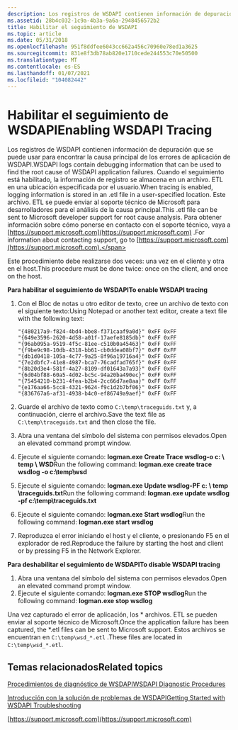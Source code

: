 ```yaml
---
description: Los registros de WSDAPI contienen información de depuración que se puede usar para encontrar la causa principal de los errores de aplicación de WSDAPI.
ms.assetid: 28b4c032-1c9a-4b3a-9a6a-2948456572b2
title: Habilitar el seguimiento de WSDAPI
ms.topic: article
ms.date: 05/31/2018
ms.openlocfilehash: 951f8ddfee6043cc662a456c70960e78ed1a3625
ms.sourcegitcommit: 831e8f3db78ab820e1710cede244553c70e50500
ms.translationtype: MT
ms.contentlocale: es-ES
ms.lasthandoff: 01/07/2021
ms.locfileid: "104082442"
---
```

# <a name="enabling-wsdapi-tracing"></a><span data-ttu-id="de9e3-103">Habilitar el seguimiento de WSDAPI</span><span class="sxs-lookup"><span data-stu-id="de9e3-103">Enabling WSDAPI Tracing</span></span>

<span data-ttu-id="de9e3-104">Los registros de WSDAPI contienen información de depuración que se puede usar para encontrar la causa principal de los errores de aplicación de WSDAPI.</span><span class="sxs-lookup"><span data-stu-id="de9e3-104">WSDAPI logs contain debugging information that can be used to find the root cause of WSDAPI application failures.</span></span> <span data-ttu-id="de9e3-105">Cuando el seguimiento está habilitado, la información de registro se almacena en un archivo. ETL en una ubicación especificada por el usuario.</span><span class="sxs-lookup"><span data-stu-id="de9e3-105">When tracing is enabled, logging information is stored in an .etl file in a user-specified location.</span></span> <span data-ttu-id="de9e3-106">Este archivo. ETL se puede enviar al soporte técnico de Microsoft para desarrolladores para el análisis de la causa principal.</span><span class="sxs-lookup"><span data-stu-id="de9e3-106">This .etl file can be sent to Microsoft developer support for root cause analysis.</span></span> <span data-ttu-id="de9e3-107">Para obtener información sobre cómo ponerse en contacto con el soporte técnico, vaya a [https://support.microsoft.com](https://support.microsoft.com) .</span><span class="sxs-lookup"><span data-stu-id="de9e3-107">For information about contacting support, go to [https://support.microsoft.com](https://support.microsoft.com).</span></span>

<span data-ttu-id="de9e3-108">Este procedimiento debe realizarse dos veces: una vez en el cliente y otra en el host.</span><span class="sxs-lookup"><span data-stu-id="de9e3-108">This procedure must be done twice: once on the client, and once on the host.</span></span>

<span data-ttu-id="de9e3-109">**Para habilitar el seguimiento de WSDAPI**</span><span class="sxs-lookup"><span data-stu-id="de9e3-109">**To enable WSDAPI tracing**</span></span>

1.  <span data-ttu-id="de9e3-110">Con el Bloc de notas u otro editor de texto, cree un archivo de texto con el siguiente texto:</span><span class="sxs-lookup"><span data-stu-id="de9e3-110">Using Notepad or another text editor, create a text file with the following text:</span></span>

    ``` syntax
    "{480217a9-f824-4bd4-bbe8-f371caaf9a0d}" 0xFF 0xFF
    "{649e3596-2620-4d58-a01f-17aefe8185db}" 0xFF 0xFF
    "{96ab095a-9519-4f5c-81ee-c510b0a45463}" 0xFF 0xFF
    "{f9be9c98-10db-4318-bb61-cb0ddea08bf7}" 0xFF 0xFF
    "{db1d0418-105a-4c77-9a25-8f96a19716a4}" 0xFF 0xFF
    "{7e2dbfc7-41e8-4987-bca7-76cadfad765f}" 0xFF 0xFF
    "{8b20d3e4-581f-4a27-8109-df01643a7a93}" 0xFF 0xFF
    "{6d04bf88-60a5-4d02-bc5c-94a20ba490ec}" 0xFF 0xFF
    "{75454210-b231-4fea-b2b4-2cc66d7ae8aa}" 0xFF 0xFF
    "{e176aa66-5cc8-4321-9624-f9c1d2b7bf06}" 0xFF 0xFF
    "{836767a6-af31-4938-b4c0-ef86749a9aef}" 0xFF 0xFF
    ```

2.  <span data-ttu-id="de9e3-111">Guarde el archivo de texto como `C:\temp\traceguids.txt` y, a continuación, cierre el archivo.</span><span class="sxs-lookup"><span data-stu-id="de9e3-111">Save the text file as `C:\temp\traceguids.txt` and then close the file.</span></span>
3.  <span data-ttu-id="de9e3-112">Abra una ventana del símbolo del sistema con permisos elevados.</span><span class="sxs-lookup"><span data-stu-id="de9e3-112">Open an elevated command prompt window.</span></span>
4.  <span data-ttu-id="de9e3-113">Ejecute el siguiente comando: **logman.exe Create Trace wsdlog-o c: \\ temp \\ WSD**</span><span class="sxs-lookup"><span data-stu-id="de9e3-113">Run the following command: **logman.exe create trace wsdlog -o c:\\temp\\wsd**</span></span>
5.  <span data-ttu-id="de9e3-114">Ejecute el siguiente comando: **logman.exe Update wsdlog-PF c: \\ temp \\traceguids.txt**</span><span class="sxs-lookup"><span data-stu-id="de9e3-114">Run the following command: **logman.exe update wsdlog -pf c:\\temp\\traceguids.txt**</span></span>
6.  <span data-ttu-id="de9e3-115">Ejecute el siguiente comando: **logman.exe Start wsdlog**</span><span class="sxs-lookup"><span data-stu-id="de9e3-115">Run the following command: **logman.exe start wsdlog**</span></span>
7.  <span data-ttu-id="de9e3-116">Reproduzca el error iniciando el host y el cliente, o presionando F5 en el explorador de red.</span><span class="sxs-lookup"><span data-stu-id="de9e3-116">Reproduce the failure by starting the host and client or by pressing F5 in the Network Explorer.</span></span>

<span data-ttu-id="de9e3-117">**Para deshabilitar el seguimiento de WSDAPI**</span><span class="sxs-lookup"><span data-stu-id="de9e3-117">**To disable WSDAPI tracing**</span></span>

1.  <span data-ttu-id="de9e3-118">Abra una ventana del símbolo del sistema con permisos elevados.</span><span class="sxs-lookup"><span data-stu-id="de9e3-118">Open an elevated command prompt window.</span></span>
2.  <span data-ttu-id="de9e3-119">Ejecute el siguiente comando: **logman.exe STOP wsdlog**</span><span class="sxs-lookup"><span data-stu-id="de9e3-119">Run the following command: **logman.exe stop wsdlog**</span></span>

<span data-ttu-id="de9e3-120">Una vez capturado el error de aplicación, los \* archivos. ETL se pueden enviar al soporte técnico de Microsoft.</span><span class="sxs-lookup"><span data-stu-id="de9e3-120">Once the application failure has been captured, the \*.etl files can be sent to Microsoft support.</span></span> <span data-ttu-id="de9e3-121">Estos archivos se encuentran en `C:\temp\wsd_*.etl` .</span><span class="sxs-lookup"><span data-stu-id="de9e3-121">These files are located in `C:\temp\wsd_*.etl`.</span></span>

## <a name="related-topics"></a><span data-ttu-id="de9e3-122">Temas relacionados</span><span class="sxs-lookup"><span data-stu-id="de9e3-122">Related topics</span></span>

<dl> <dt>

[<span data-ttu-id="de9e3-123">Procedimientos de diagnóstico de WSDAPI</span><span class="sxs-lookup"><span data-stu-id="de9e3-123">WSDAPI Diagnostic Procedures</span></span>](wsdapi-diagnostic-procedures.md)
</dt> <dt>

[<span data-ttu-id="de9e3-124">Introducción con la solución de problemas de WSDAPI</span><span class="sxs-lookup"><span data-stu-id="de9e3-124">Getting Started with WSDAPI Troubleshooting</span></span>](getting-started-with-wsdapi-troubleshooting.md)
</dt> <dt>

[https://support.microsoft.com](https://support.microsoft.com)
</dt> </dl>

 

 




